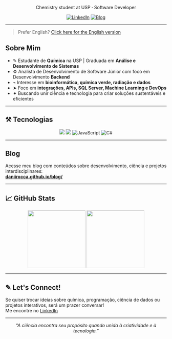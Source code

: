 <p align="center">
   Chemistry student at USP ·  Software Developer
</p>

<p align="center">
  <a href="https://www.linkedin.com/in/daniirocca/">
    <img src="https://img.shields.io/badge/LinkedIn-daniirocca-505050?style=flat&logo=linkedin&logoColor=white" alt="LinkedIn"></a>
  <a href="https://daniirocca.github.io/blog/">
    <img src="https://img.shields.io/badge/Blog-Acessar-444444?style=flat&logo=githubpages&logoColor=white" alt="Blog"></a></p>

---
>  Prefer English? [Click here for the English version](./README.en.md)

## Sobre Mim

- ✎ Estudante de **Química** na USP | Graduada em **Análise e Desenvolvimento de Sistemas**
- ⚙️ Analista de Desenvolvimento de Software Júnior com foco em Desenvolvimento **Backend**
- ⌁ Interesse em **bioinformática, química verde, radiação e dados**
- ➤ Foco em **integrações, APIs, SQL Server, Machine Learning e DevOps**
- ✦ Buscando unir ciência e tecnologia para criar soluções sustentáveis e eficientes

---

## ⚒ Tecnologias

<p align="center">
  <img src="https://img.shields.io/badge/HTML-e44d26?style=flat&logo=html5&logoColor=white"/>
  <img src="https://img.shields.io/badge/CSS-563d7c?style=flat&logo=css3&logoColor=white"/>
  <img src="https://img.shields.io/badge/JavaScript-f0db4f?style=flat&logo=javascript&logoColor=black" alt="JavaScript"/>
  <img src="https://img.shields.io/badge/CSharp-178600?style=flat&logo=c-sharp&logoColor=white" alt="C#"/>
</p>



---

## Blog

Acesse meu blog com conteúdos sobre desenvolvimento, ciência e projetos interdisciplinares:  
[**daniirocca.github.io/blog/**](https://daniirocca.github.io/blog/)

---

## 📈 GitHub Stats

<p align="center">
  <img src="https://github-readme-stats.vercel.app/api?username=daniirocca&show_icons=true&theme=radical" height="180"/>
  <img src="https://github-readme-stats.vercel.app/api/top-langs/?username=daniirocca&layout=compact&theme=radical" height="180"/>
</p>

---

## ✎ Let's Connect!

Se quiser trocar ideias sobre química, programação, ciência de dados ou projetos interativos, será um prazer conversar!  
Me encontre no [LinkedIn](https://www.linkedin.com/in/daniirocca/)

---

<p align="center"><i>“A ciência encontra seu propósito quando unida à criatividade e à tecnologia.”</i></p>
